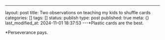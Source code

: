 ---
layout: post
title: Two observations on teaching my kids to shuffle cards
categories: []
tags: []
status: publish
type: post
published: true
meta: {}
last_modified_at: 2024-11-01 18:37:53
---*Plastic cards are the best.


*Perseverance pays.
